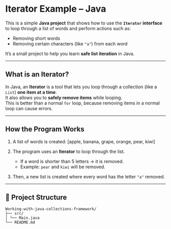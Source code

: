 # Iterator Example – Java

This is a simple **Java project** that shows how to use the **`Iterator` interface** to loop through a list of words and perform actions such as:

- Removing short words
- Removing certain characters (like `"a"`) from each word

It’s a small project to help you learn **safe list iteration** in Java.

---

## What is an Iterator?
In Java, an **Iterator** is a tool that lets you loop through a collection (like a `List`) **one item at a time**.  
It also allows you to **safely remove items** while looping.  
This is better than a normal `for` loop, because removing items in a normal loop can cause errors.

---

## How the Program Works
1. A list of words is created:
   [apple, banana, grape, orange, pear, kiwi]

2. The program uses an **Iterator** to loop through the list.
   - If a word is shorter than 5 letters → it is removed.
   - Example: `pear` and `kiwi` will be removed.
3. Then, a new list is created where every word has the letter `"a"` removed.

---
## 📂 Project Structure
```text
Working-with-java-collections-framework/
├── src/
│ └── Main.java
└── README.md